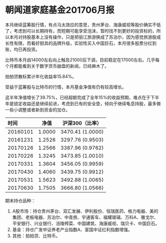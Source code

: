 # 朝闻道家庭基金201706月报

本月继续蓝筹股行情，有点马太效应的意思，贵州茅台、海康威视等股价确实不低了，考虑到可以长期持有，而短期可能享受泡沫，暂时找不到更好的投资标的，所以本月对持股基本上没有操作，只是把丽江旅游换成了苏泊尔，因为感觉旅游股成长性有限，而看好厨具的品牌升级，实验性买入中国巨石，本月很多股票分红到账，均已再投资。

比特币本月由14000左右向上触及21000后下调，目前稳定在17000左右。几乎每个月都能看到关于数字货币崩盘的新闻，已经麻木了。

拍拍贷散标累计年化收益率15.84%。

受益于蓝筹股与比特币的行情，本月基金净值有仍有较高增长。

这半年净值增长了39.75%，已经超额完成了全年15%的收益预期，难点在于下半年是锁定收益还是继续前进，考虑到已有的安全垫，倾向于继续龟息持股，最多做一些小调整或者新到资金的加仓。

| 时间       | 净值     | 沪深300（比率）        |
| :------- | ------ | ---------------- |
| 20160101 | 1.0000 | 3470.41 (1.0000) |
| 20161231 | 1.2526 | 3297.76 (0.9503) |
| 20170126 | 1.2566 | 3387.96 (0.9762) |
| 20170226 | 1.3245 | 3473.85 (1.0010) |
| 20170331 | 1.3604 | 3456.05 (0.9959) |
| 20170430 | 1.4060 | 3439.75 (0.9912) |
| 20170531 | 1.5623 | 3492.88 (1.0065) |
| 20170630 | 1.7505 | 3666.80 (1.0566) |

期末持仓品种：

1. A股市场：持仓贵州茅台、双汇发展、伊利股份、恒瑞医药、格力电器、美的集团、老板电器、苏泊尔、中青旅、宇通客车、福耀玻璃、万科A、雅戈尔、平安银行、兴业银行、涪陵榨菜、中国建筑、海康威视、瑞贝卡、中国巨石。
2. 基金：持仓广发中证养老产业指数A、富国中证红利指数增强。
3. 其他：拍拍贷、比特币。


